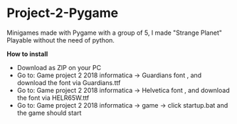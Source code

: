# Project-2-Pygame
Minigames made with Pygame with a group of 5, I made "Strange Planet"
Playable without the need of python.


<b>How to install</b>
<ul>
  <li>Download as ZIP on your PC</li>
  <li>Go to: Game project 2 2018 informatica -> Guardians font , and download the font via Guardians.ttf</li>
  <li>Go to: Game project 2 2018 informatica -> Helvetica font , and download the font via HELR65W.ttf</li>
  <li>Go to: Game project 2 2018 informatica -> game -> click startup.bat and the game should start</li>
</ul>
